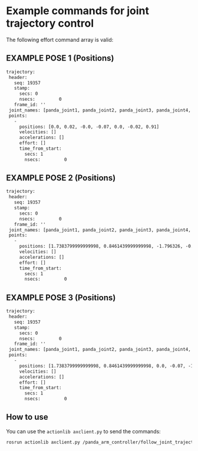 # Example commands for joint trajectory control

The following effort command array is valid:

## EXAMPLE POSE 1 (Positions)

```txt
trajectory:
 header:
   seq: 19357
   stamp:
     secs: 0
     nsecs:         0
   frame_id: ''
 joint_names: [panda_joint1, panda_joint2, panda_joint3, panda_joint4, panda_joint5, panda_joint6, panda_joint7]
 points:
   -
     positions: [0.0, 0.02, -0.0, -0.07, 0.0, -0.02, 0.91]
     velocities: []
     accelerations: []
     effort: []
     time_from_start:
       secs: 1
       nsecs:         0
```

## EXAMPLE POSE 2 (Positions)

```txt
trajectory:
 header:
   seq: 19357
   stamp:
     secs: 0
     nsecs:         0
   frame_id: ''
 joint_names: [panda_joint1, panda_joint2, panda_joint3, panda_joint4, panda_joint5, panda_joint6, panda_joint7]
 points:
   -
     positions: [1.7383799999999998, 0.8461439999999998, -1.796326, -0.07, -1.274812, -0.02, 0.91]
     velocities: []
     accelerations: []
     effort: []
     time_from_start:
       secs: 1
       nsecs:         0
```

## EXAMPLE POSE 3 (Positions)

```txt
trajectory:
 header:
   seq: 19357
   stamp:
     secs: 0
     nsecs:         0
   frame_id: ''
 joint_names: [panda_joint1, panda_joint2, panda_joint3, panda_joint4, panda_joint5, panda_joint6, panda_joint7]
 points:
   -
     positions: [1.7383799999999998, 0.8461439999999998, 0.0, -0.07, -1.274812, -0.02, 0.91]
     velocities: []
     accelerations: []
     effort: []
     time_from_start:
       secs: 1
       nsecs:         0
```

## How to use

You can use the `actionlib axclient.py` to send the commands:

```bash
rosrun actionlib axclient.py /panda_arm_controller/follow_joint_trajectory
```
